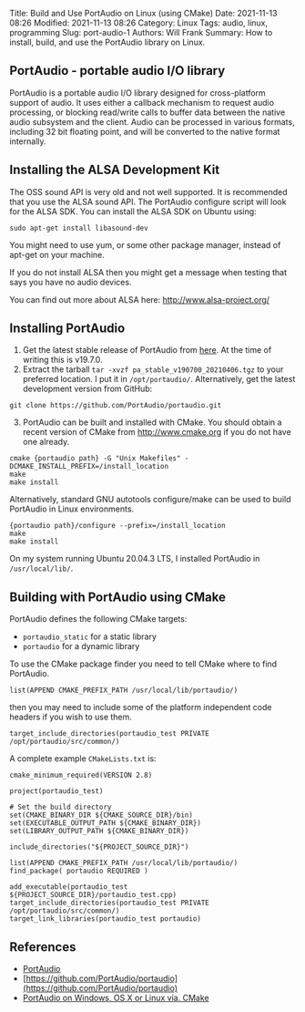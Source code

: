 Title: Build and Use PortAudio on Linux (using CMake)
Date: 2021-11-13 08:26
Modified: 2021-11-13 08:26
Category: Linux
Tags: audio, linux, programming
Slug: port-audio-1
Authors: Will Frank
Summary: How to install, build, and use the PortAudio library on Linux.

## PortAudio - portable audio I/O library
PortAudio is a portable audio I/O library designed for cross-platform support of
audio. It uses either a callback mechanism to request audio processing, or
blocking read/write calls to buffer data between the native audio subsystem and
the client. Audio can be processed in various formats, including 32 bit floating
point, and will be converted to the native format internally.

## Installing the ALSA Development Kit
The OSS sound API is very old and not well supported. It is recommended that you
use the ALSA sound API. The PortAudio configure script will look for the ALSA
SDK. You can install the ALSA SDK on Ubuntu using:
```shell
sudo apt-get install libasound-dev
```
You might need to use yum, or some other package manager, instead of apt-get on
your machine.

If you do not install ALSA then you might get a message when testing that says
you have no audio devices.

You can find out more about ALSA here: <http://www.alsa-project.org/>

## Installing PortAudio
1. Get the latest stable release of PortAudio from [here](http://files.portaudio.com/download.html).
At the time of writing this is v19.7.0.
2. Extract the tarball `tar -xvzf pa_stable_v190700_20210406.tgz` to your
preferred location. I put it in `/opt/portaudio/`.
Alternatively, get the latest development version from GitHub:
```shell
git clone https://github.com/PortAudio/portaudio.git
```
3. PortAudio can be built and installed with CMake. You should obtain a recent 
version of CMake from <http://www.cmake.org> if you do not have one already.
```shell
cmake {portaudio path} -G "Unix Makefiles" -DCMAKE_INSTALL_PREFIX=/install_location
make
make install
```
Alternatively, standard GNU autotools configure/make can be used to build
PortAudio in Linux environments.
```shell
{portaudio path}/configure --prefix=/install_location
make
make install
```
On my system running Ubuntu 20.04.3 LTS, I installed PortAudio in `/usr/local/lib/`.

## Building with PortAudio using CMake
PortAudio defines the following CMake targets:

* `portaudio_static` for a static library
* `portaudio` for a dynamic library

To use the CMake package finder you need to tell CMake where to find PortAudio.
```shell
list(APPEND CMAKE_PREFIX_PATH /usr/local/lib/portaudio/)
```
then you may need to include some of the platform independent code headers if
you wish to use them.
```shell
target_include_directories(portaudio_test PRIVATE /opt/portaudio/src/common/)
```

A complete example `CMakeLists.txt` is:
```shell
cmake_minimum_required(VERSION 2.8)

project(portaudio_test)

# Set the build directory
set(CMAKE_BINARY_DIR ${CMAKE_SOURCE_DIR}/bin)
set(EXECUTABLE_OUTPUT_PATH ${CMAKE_BINARY_DIR})
set(LIBRARY_OUTPUT_PATH ${CMAKE_BINARY_DIR})

include_directories("${PROJECT_SOURCE_DIR}")

list(APPEND CMAKE_PREFIX_PATH /usr/local/lib/portaudio/)
find_package( portaudio REQUIRED )

add_executable(portaudio_test ${PROJECT_SOURCE_DIR}/portaudio_test.cpp)
target_include_directories(portaudio_test PRIVATE /opt/portaudio/src/common/)
target_link_libraries(portaudio_test portaudio)
```
## References
* [PortAudio](http://files.portaudio.com/)
* [https://github.com/PortAudio/portaudio](https://github.com/PortAudio/portaudio)
* [PortAudio on Windows, OS X or Linux via. CMake](http://www.portaudio.com/docs/v19-doxydocs/compile_cmake.html)